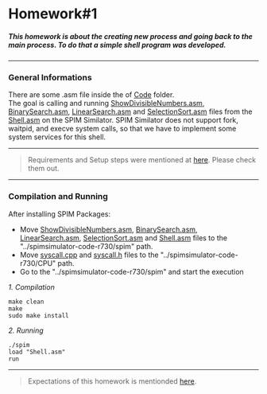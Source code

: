 # Homework#1
##### This homework is about the creating new process and going back to the main process. To do that a simple shell program was developed.
***
### General Informations
There are some .asm file inside the of [Code](https://github.com/alihaydarkurban/CSE312-Operating-Systems/tree/main/HW1/Codes) folder.<br/> The goal is calling and running [ShowDivisibleNumbers.asm](https://github.com/alihaydarkurban/CSE312-Operating-Systems/tree/main/HW1/Codes/ShowDivisibleNumbers.asm), [BinarySearch.asm](https://github.com/alihaydarkurban/CSE312-Operating-Systems/tree/main/HW1/Codes/BinarySearch.asm), [LinearSearch.asm](https://github.com/alihaydarkurban/CSE312-Operating-Systems/tree/main/HW1/Codes/LinearSearch.asm) and [SelectionSort.asm](https://github.com/alihaydarkurban/CSE312-Operating-Systems/tree/main/HW1/Codes/SelectionSort.asm) files from the [Shell.asm](https://github.com/alihaydarkurban/CSE312-Operating-Systems/tree/main/HW1/Codes/Shell.asm) on the SPIM Similator. SPIM Similator does not support fork, waitpid, and execve system calls, so that we have to implement some system services for this shell.
***
> Requirements and Setup steps were mentioned at [here](https://github.com/alihaydarkurban/CSE312-Operating-Systems/blob/main/README.md). Please check them out.
***
### Compilation and Running
After installing SPIM Packages:<br/>
* Move [ShowDivisibleNumbers.asm](https://github.com/alihaydarkurban/CSE312-Operating-Systems/tree/main/HW1/Codes/ShowDivisibleNumbers.asm), [BinarySearch.asm](https://github.com/alihaydarkurban/CSE312-Operating-Systems/tree/main/HW1/Codes/BinarySearch.asm), [LinearSearch.asm](https://github.com/alihaydarkurban/CSE312-Operating-Systems/tree/main/HW1/Codes/LinearSearch.asm), [SelectionSort.asm](https://github.com/alihaydarkurban/CSE312-Operating-Systems/tree/main/HW1/Codes/SelectionSort.asm) and [Shell.asm](https://github.com/alihaydarkurban/CSE312-Operating-Systems/tree/main/HW1/Codes/Shell.asm) files to the "../spimsimulator-code-r730/spim" path.
* Move [syscall.cpp](https://github.com/alihaydarkurban/CSE312-Operating-Systems/tree/main/HW1/Codes/syscall.cpp) and [syscall.h](https://github.com/alihaydarkurban/CSE312-Operating-Systems/tree/main/HW1/Codes/syscall.h) files to the "../spimsimulator-code-r730/CPU" path.
* Go to the "../spimsimulator-code-r730/spim" and start the execution <br/>

_1. Compilation_
```
make clean
make
sudo make install
```
_2. Running_<br />
```
./spim
load "Shell.asm"
run
```
***
> Expectations of this homework is mentionded [here](https://github.com/alihaydarkurban/CSE312-Operating-Systems/blob/main/HW1/HW1%20spring%202020.pdf).
